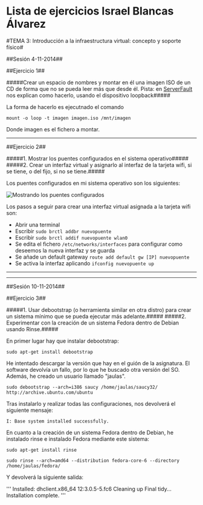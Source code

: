 Lista de ejercicios Israel Blancas Álvarez
============================

#TEMA 3: Introducción a la infraestructura virtual: concepto y soporte físico#


##Sesión 4-11-2014##

##Ejercicio 1##

#####Crear un espacio de nombres y montar en él una imagen ISO de un CD de forma que no se pueda leer más que desde él. Pista: en [ServerFault](http://serverfault.com/questions/198135/how-to-mount-an-iso-file-in-linux) nos explican como hacerlo, usando el dispositivo loopback#####

La forma de hacerlo es ejecutnado el comando

`mount -o loop -t imagen imagen.iso /mnt/imagen`

Donde imagen es el fichero a montar.


***

##Ejercicio 2##

#####1. Mostrar los puentes configurados en el sistema operativo#####
#####2. Crear un interfaz virtual y asignarlo al interfaz de la tarjeta wifi, si se tiene, o del fijo, si no se tiene.#####

Los puentes configurados en mi sistema operativo son los siguientes:

![Mostrando los puentes configurados](http://fotos.subefotos.com/21b87e96de8ac8d7a6e024c2d9589373o.jpg)

Los pasos a seguir para crear una interfaz virtual asignada a la tarjeta wifi son:
+ Abrir una terminal
+ Escribir `sudo brctl addbr nuevopuente`
+ Escribir `sudo brctl addif nuevopuente wlan0`
+ Se edita el fichero `/etc/networks/interfaces` para configurar como deseemos la nueva interfaz y se guarda
+ Se añade un default gateway `route add default gw [IP] nuevopuente`
+ Se activa la interfaz aplicando `ifconfig nuevopuente up`



***
***

##Sesión 10-11-2014##

##Ejercicio 3##

#####1. Usar debootstrap (o herramienta similar en otra distro) para crear un sistema mínimo que se pueda ejecutar más adelante.#####
#####2. Experimentar con la creación de un sistema Fedora dentro de Debian usando Rinse.#####

En primer lugar hay que instalar debootstrap:

``sudo apt-get install debootstrap``

He intentado descargar la versión que hay en el guión de la asignatura. El software devolvía un fallo, por lo que he buscado otra versión del SO. Además, he creado un usuario llamado "jaulas".

``sudo debootstrap --arch=i386 saucy /home/jaulas/saucy32/ http://archive.ubuntu.com/ubuntu``

Tras instalarlo y realizar todas las configuraciones, nos devolverá el siguiente mensaje:

``I: Base system installed successfully.``

En cuanto a la creación de un sistema Fedora dentro de Debian, he instalado rinse e instalado Fedora mediante este sistema:

``sudo apt-get install rinse``

``sudo rinse --arch=amd64 --distribution fedora-core-6 --directory /home/jaulas/fedora/``

Y devolverá la siguiente salida:

'''
Installed: dhclient.x86_64 12:3.0.5-5.fc6
Cleaning up
Final tidy...
Installation complete.
'''
